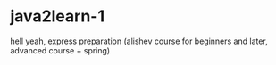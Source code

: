 # java2learn-1
hell yeah, express preparation (alishev course for beginners and later, advanced course + spring)
